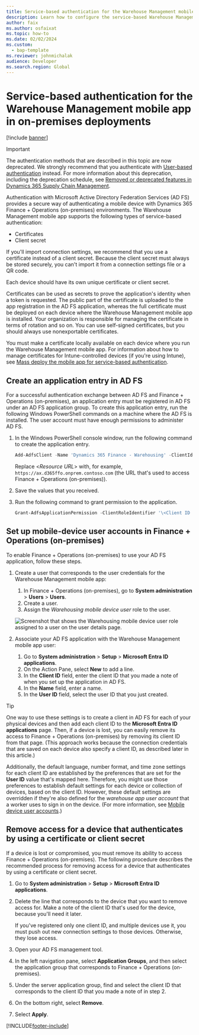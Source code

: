 ```yaml
---
title: Service-based authentication for the Warehouse Management mobile app in on-premises deployments
description: Learn how to configure the service-based Warehouse Management mobile app to connect to your Microsoft Dynamics 365 Finance + Operations (on-premises) environment.
author: faix
ms.author: osfaixat
ms.topic: how-to
ms.date: 02/02/2024
ms.custom: 
  - bap-template
ms.reviewer: johnmichalak
audience: Developer
ms.search.region: Global
---
```


# Service-based authentication for the Warehouse Management mobile app in on-premises deployments

[!include [banner](../includes/banner.md)]

> [!IMPORTANT]
> The authentication methods that are described in this topic are now deprecated. We strongly recommend that you authenticate with [User-based authentication](../../../supply-chain/warehousing/warehouse-app-user-based-auth-faq) instead. For more information about this deprecation, including the deprecation schedule, see [Removed or deprecated features in Dynamics 365 Supply Chain Management](../../../supply-chain/get-started/removed-deprecated-features-scm-updates.md).

Authentication with Microsoft Active Directory Federation Services (AD&nbsp;FS) provides a secure way of authenticating a mobile device with Dynamics 365 Finance + Operations (on-premises) environments. The Warehouse Management mobile app supports the following types of service-based authentication:

- Certificates
- Client secret

If you'll import connection settings, we recommend that you use a certificate instead of a client secret. Because the client secret must always be stored securely, you can't import it from a connection settings file or a QR code.

Each device should have its own unique certificate or client secret.

Certificates can be used as secrets to prove the application's identity when a token is requested. The public part of the certificate is uploaded to the app registration in the AD&nbsp;FS application, whereas the full certificate must be deployed on each device where the Warehouse Management mobile app is installed. Your organization is responsible for managing the certificate in terms of rotation and so on. You can use self-signed certificates, but you should always use nonexportable certificates.

You must make a certificate locally available on each device where you run the Warehouse Management mobile app. For information about how to manage certificates for Intune-controlled devices (if you're using Intune), see [Mass deploy the mobile app for service-based authentication](../../../supply-chain/warehousing/warehouse-app-intune.md).

## Create an application entry in AD FS

For a successful authentication exchange between AD&nbsp;FS and Finance + Operations (on-premises), an application entry must be registered in AD&nbsp;FS under an AD&nbsp;FS application group. To create this application entry, run the following Windows PowerShell commands on a machine where the AD&nbsp;FS is installed. The user account must have enough permissions to administer AD&nbsp;FS.

1. In the Windows PowerShell console window, run the following command to create the application entry.

    ```powershell
    Add-AdfsClient -Name 'Dynamics 365 Finance - Warehousing' -ClientId ([guid]::NewGuid()) -ClientType Confidential -GenerateClientSecret -RedirectUri '\<Resource URL\>' 
    ```

    Replace \<*Resource URL*\> with, for example, `https://ax.d365ffo.onprem.contoso.com` (the URL that's used to access Finance + Operations (on-premises)).

1. Save the values that you received.
1. Run the following command to grant permission to the application.

    ```powershell
    Grant-AdfsApplicationPermission -ClientRoleIdentifier '\<Client ID received in previous steps\>' -ServerRoleIdentifier '\<Resource URL\>' -ScopeNames 'openid'
    ```

## <a name="user-azure-ad"></a>Set up mobile-device user accounts in Finance + Operations (on-premises)

To enable Finance + Operations (on-premises) to use your AD&nbsp;FS application, follow these steps.

1. Create a user that corresponds to the user credentials for the Warehouse Management mobile app:

    1. In Finance + Operations (on-premises), go to **System administration** \> **Users** \> **Users**.
    1. Create a user.
    1. Assign the *Warehousing mobile device user* role to the user.

    ![Screenshot that shows the Warehousing mobile device user role assigned to a user on the user details page.](../../../supply-chain/warehousing/media/app-connect-app-users.png "Screenshot that shows the Warehousing mobile device user role assigned to a user on the user details page")

1. Associate your AD&nbsp;FS application with the Warehouse Management mobile app user:

    1. Go to **System administration** \> **Setup** \> **Microsoft Entra ID applications**.
    1. On the Action Pane, select **New** to add a line.
    1. In the **Client ID** field, enter the client ID that you made a note of when you set up the application in AD&nbsp;FS.
    1. In the **Name** field, enter a name.
    1. In the **User ID** field, select the user ID that you just created.

> [!TIP]
> One way to use these settings is to create a client in AD&nbsp;FS for each of your physical devices and then add each client ID to the **Microsoft Entra ID applications** page. Then, if a device is lost, you can easily remove its access to Finance + Operations (on-premises) by removing its client ID from that page. (This approach works because the connection credentials that are saved on each device also specify a client ID, as described later in this article.)
>
> Additionally, the default language, number format, and time zone settings for each client ID are established by the preferences that are set for the **User ID** value that's mapped here. Therefore, you might use those preferences to establish default settings for each device or collection of devices, based on the client ID. However, these default settings are overridden if they're also defined for the *warehouse app user account* that a worker uses to sign in on the device. (For more information, see [Mobile device user accounts](../../../supply-chain/warehousing/mobile-device-work-users.md).)

## <a name="revoke"></a>Remove access for a device that authenticates by using a certificate or client secret

If a device is lost or compromised, you must remove its ability to access Finance + Operations (on-premises). The following procedure describes the recommended process for removing access for a device that authenticates by using a certificate or client secret.

1. Go to **System administration** \> **Setup** \> **Microsoft Entra ID applications**.
1. Delete the line that corresponds to the device that you want to remove access for. Make a note of the client ID that's used for the device, because you'll need it later.

    If you've registered only one client ID, and multiple devices use it, you must push out new connection settings to those devices. Otherwise, they lose access.

1. Open your AD&nbsp;FS management tool.
1. In the left navigation pane, select **Application Groups**, and then select the application group that corresponds to Finance + Operations (on-premises).
1. Under the server application group, find and select the client ID that corresponds to the client ID that you made a note of in step 2.
1. On the bottom right, select **Remove**.
1. Select **Apply**.

[!INCLUDE[footer-include](../../../includes/footer-banner.md)]
